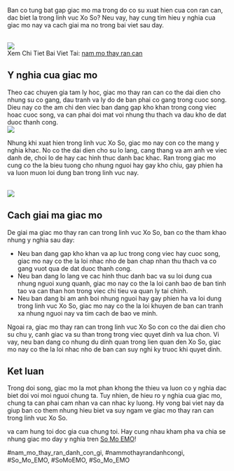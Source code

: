 <p>Ban co tung bat gap giac mo ma trong do co su xuat hien cua con ran can, dac biet la trong linh vuc Xo So? Neu vay, hay cung tim hieu y nghia cua giac mo nay va cach giai ma no trong bai viet sau day.</p><br><img src="https://somoemo.com/wp-content/uploads/2024/12/cropped-Du-an-moi.png"></br>
Xem Chi Tiet Bai Viet Tai: <a href="https://somoemo.com/mo-thay-ran/">nam mo thay ran can</a><h2>Y nghia cua giac mo</h2><p>Theo cac chuyen gia tam ly hoc, giac mo thay ran can co the dai dien cho nhung su co gang, dau tranh va ly do de ban phai co gang trong cuoc song. Dieu nay co the am chi den viec ban dang gap kho khan trong cong viec hoac cuoc song, va can phai doi mat voi nhung thu thach va dau kho de dat duoc thanh cong.<br><img src="https://somoemo.com/wp-content/uploads/2024/12/cropped-Du-an-moi.png"></br><p>Nhung khi xuat hien trong linh vuc Xo So, giac mo nay con co the mang y nghia khac. No co the dai dien cho su lo lang, cang thang va am anh ve viec danh de, choi lo de hay cac hinh thuc danh bac khac. Ran trong giac mo cung co the la bieu tuong cho nhung nguoi hay gay kho chiu, gay phien ha va luon muon loi dung ban trong linh vuc nay. </p><br><img src="https://somoemo.com/wp-content/uploads/2024/12/cropped-Du-an-moi.png"></br><h2>Cach giai ma giac mo</h2><p>De giai ma giac mo thay ran can trong linh vuc Xo So, ban co the tham khao nhung y nghia sau day:<ul>
<li>Neu ban dang gap kho khan va ap luc trong cong viec hay cuoc song, giac mo nay co the la loi nhac nho de ban chap nhan thu thach va co gang vuot qua de dat duoc thanh cong.</li>
<li>Neu ban dang lo lang ve cac hinh thuc danh bac va su loi dung cua nhung nguoi xung quanh, giac mo nay co the la loi canh bao de ban tinh tao va can than hon trong viec chi tieu va quan ly tai chinh.</li>
<li>Neu ban dang bi am anh boi nhung nguoi hay gay phien ha va loi dung trong linh vuc Xo So, giac mo nay co the la loi khuyen de ban can tranh xa nhung nguoi nay va tim cach de bao ve minh.</li>
</ul><p>Ngoai ra, giac mo thay ran can trong linh vuc Xo So con co the dai dien cho su chu y, canh giac va su than trong trong viec quyet dinh va lua chon. Vi vay, neu ban dang co nhung du dinh quan trong lien quan den Xo So, giac mo nay co the la loi nhac nho de ban can suy nghi ky truoc khi quyet dinh.</p><h2>Ket luan</h2><p>Trong doi song, giac mo la mot phan khong the thieu va luon co y nghia dac biet doi voi moi nguoi chung ta. Tuy nhien, de hieu ro y nghia cua giac mo, chung ta can phai cam nhan va can nhac ky luong. Hy vong bai viet nay da giup ban co them nhung hieu biet va suy ngam ve giac mo thay ran can trong linh vuc Xo So.<p>va cam hung toi doc gia cua chung toi. Hay cung nhau kham pha va chia se nhung giac mo day y nghia tren <a href="https://somoemo.com/">So Mo EMO</a>!</p>#nam_mo_thay_ran_danh_con_gi, #nammothayrandanhcongi, #So_Mo_EMO, #SoMoEMO, #So_Mo_EMO
